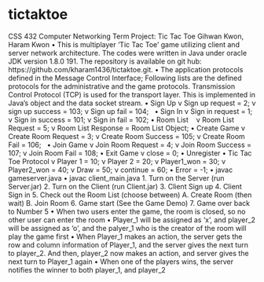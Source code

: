 # tictaktoe

<Documentation> 
CSS 432 Computer Networking 
Term Project: Tic Tac Toe 
Gihwan Kwon, Haram Kwon 

<Overall Description> 
•	This is multiplayer ‘Tic Tac Toe’ game utilizing client and server network 
  architecture. The codes were written in Java under oracle JDK version 1.8.0 191.
  The repository is available on git hub: https://github.com/kharam1436/tictaktoe.git. 

<Protocols>
•	The application protocols defined in the Message Control Interface; 
  Following lists are the defined protocols for the administrative and
  the game protocols. Transmission Control Protocol (TCP) is used for 
  the transport layer. This is implemented in Java’s object and the data 
  socket stream.
•	Sign Up 
  ν	Sign up request = 2; 
  ν	sign up success = 103; 
  ν	Sign up fail = 104;  
•	Sign In
  ν	Sign in request = 1; 
  ν	Sign in success = 101; 
  ν	Sign in fail = 102; 
•	Room List   	
  ν	Room List Request = 5; 
  ν	Room List Response = Room List Object; 
•	Create Game 
  ν	Create Room Request = 3;
  ν	Create Room Success = 105; 
  ν	Create Room Fail = 106;  
•	Join Game 
  ν	Join Room Request = 4; 
  ν	Join Room Success = 107; 
  ν	Join Room Fail = 108; 
•	Exit Game 
  ν	 close = 0; 
•	Unregister 
•	Tic Tac Toe Protocol 
  ν	Player 1 = 10; 
  ν	Player 2 = 20; 
  ν	Player1_won = 30; 
  ν	Player2_won = 40; 
  ν	Draw = 50; 
  ν	continue = 60; 
•	Error = -1; 

<Compilation> 
•	javac gameserver.java
•	javac client_main.java

<Overall Demo> 
1.	Turn on the Server (run Server.jar)
2.	Turn on the Client (run Client.jar)
3.	Client Sign up 
4.	Client Sign in 
5.	Check out the Room List (choose between)
  A.	Create Room (then wait)
  B.	Join Room 
6.	Game start (See the Game Demo) 
7.	Game over back to Number 5 

<Game Demo>
•	When two users enter the game, the room is closed, so no other user can enter the room
•	Player_1 will be assigned as ‘x’, and player_2 will be assigned as ‘o’, and the palyer_1 who is the creator of the room will play the game first
•	When Player_1 makes an action, the server gets the row and column information of Player_1, and the server gives the next turn to player_2. And then, player_2 now makes an action, and server gives the next turn to Player_1 again
•	When one of the players wins, the server notifies the winner to both player_1, and player_2

